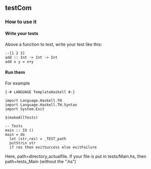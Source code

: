 ## testCom

### How to use it

#### Write your tests

Above a function to test, write your test like this:

```
--[1 2 3]
add :: Int -> Int -> Int
add x y = x+y
```

#### Run them
For example
```
{-# LANGUAGE TemplateHaskell #-}

import Language.Haskell.TH
import Language.Haskell.TH.Syntax
import System.Exit

$(makeAllTests)

-- Tests
main :: IO ()
main = do
  let (str,res) = _TEST_path
  putStrLn str
  if res then exitSuccess else exitFailure
```
Here, path=directory_actualfile. If your file is put in tests/Main.hs, then path=tests_Main (without the ".hs")
